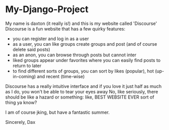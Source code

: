 # My-Django-Project

My name is daxton (it really is!) and this is my website called 'Discourse'
Discourse is a fun website that has a few quirky features:
- you can register and log in as a user
- as a user, you can like groups create groups and post (and of course delete said posts)
- as an anon, you can browse through posts but cannot inter
- liked groups appear under favorites where you can easily find posts to return to later
- to find different sorts of groups, you can sort by likes (popular), hot (up-in-coming) and recent (time-wise)

Discourse has a really intuitive interface and if you love it just half as much as I do, you won't be able to tear your eyes away
No, like seriously, there should be like a hazard or something: like, BEST WEBSITE EVER sort of thing
ya know?

I am of course jking, but have a fantastic summer.

Sincerely,
Dax
